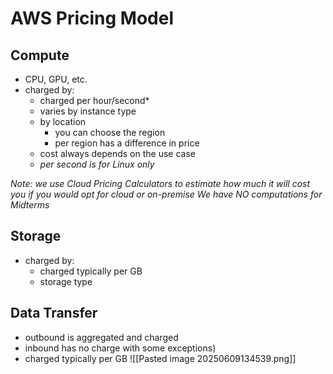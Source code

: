 # AWS Pricing Model
## Compute
- CPU, GPU, etc.
- charged by:
	- charged per hour/second*
	- varies by instance type
	- by location
		- you can choose the region
		- per region has a difference in price
	- cost always depends on the use case 
	- *per second is for Linux only*

*Note: we use Cloud Pricing Calculators to estimate how much it will cost you if you would opt for cloud or on-premise*
*We have NO computations for Midterms*

## Storage
- charged by:
	- charged typically per GB
	- storage type

## Data Transfer
- outbound is aggregated and charged
- inbound has no charge with some exceptions)
- charged typically per GB
![[Pasted image 20250609134539.png]]